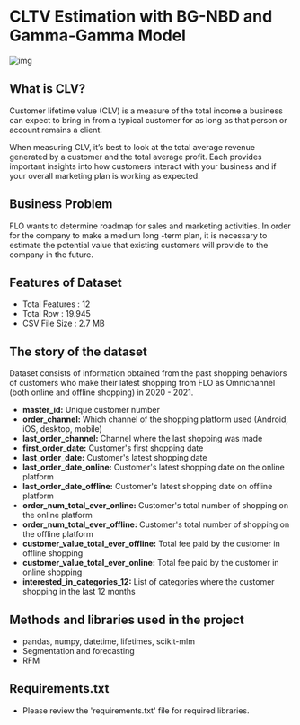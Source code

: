 
# CLTV Estimation with BG-NBD and Gamma-Gamma Model

![img](https://st4.depositphotos.com/13672908/31353/v/450/depositphotos_313533148-stock-illustration-clv-customer-lifetime-value-concept.jpg)

## What is CLV?

Customer lifetime value (CLV) is a measure of the total income a business can expect to bring in from a typical customer for as long as that person or account remains a client.

When measuring CLV, it’s best to look at the total average revenue generated by a customer and the total average profit. Each provides important insights into how customers interact with your business and if your overall marketing plan is working as expected.

## Business Problem

FLO wants to determine roadmap for sales and marketing activities. In order for the company to make a medium long -term plan, it is necessary to estimate the potential value that existing customers will provide to the company in the future.

## Features of Dataset

- Total Features : 12
- Total Row : 19.945
- CSV File Size : 2.7 MB

## The story of the dataset

Dataset consists of information obtained from the past shopping behaviors of customers who make their latest shopping from FLO as Omnichannel (both online and offline shopping) in 2020 - 2021.

- **master_id:** Unique customer number
- **order_channel:** Which channel of the shopping platform used (Android, iOS, desktop, mobile)
- **last_order_channel:** Channel where the last shopping was made
- **first_order_date:** Customer's first shopping date
- **last_order_date:** Customer's latest shopping date
- **last_order_date_online:** Customer's latest shopping date on the online platform
- **last_order_date_offline:** Customer's latest shopping date on offline platform
- **order_num_total_ever_online:** Customer's total number of shopping on the online platform
- **order_num_total_ever_offline:** Customer's total number of shopping on the offline platform
- **customer_value_total_ever_offline:** Total fee paid by the customer in offline shopping
- **customer_value_total_ever_online:** Total fee paid by the customer in online shopping
- **interested_in_categories_12:** List of categories where the customer shopping in the last 12 months

## Methods and libraries used in the project

- pandas, numpy, datetime, lifetimes, scikit-mlm
- Segmentation and forecasting
- RFM

## Requirements.txt

- Please review the 'requirements.txt' file for required libraries.


